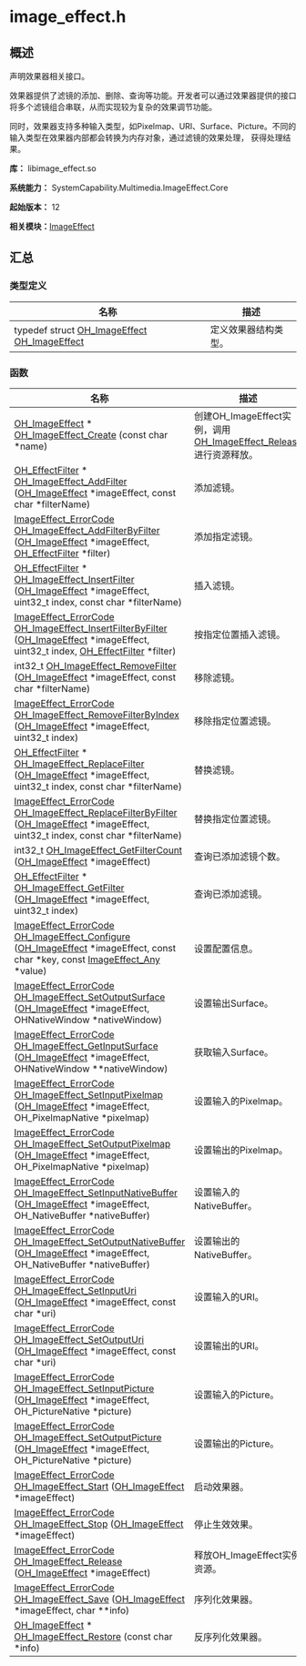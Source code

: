 # image_effect.h


## 概述

声明效果器相关接口。

效果器提供了滤镜的添加、删除、查询等功能。开发者可以通过效果器提供的接口将多个滤镜组合串联，从而实现较为复杂的效果调节功能。

同时，效果器支持多种输入类型，如Pixelmap、URI、Surface、Picture。不同的输入类型在效果器内部都会转换为内存对象，通过滤镜的效果处理， 获得处理结果。

**库：** libimage_effect.so

**系统能力：** SystemCapability.Multimedia.ImageEffect.Core

**起始版本：** 12

**相关模块：**[ImageEffect](_image_effect.md)


## 汇总


### 类型定义

| 名称 | 描述 | 
| -------- | -------- |
| typedef struct [OH_ImageEffect](_image_effect.md#oh_imageeffect) [OH_ImageEffect](_image_effect.md#oh_imageeffect) | 定义效果器结构类型。  | 


### 函数

| 名称 | 描述 | 
| -------- | -------- |
| [OH_ImageEffect](_image_effect.md#oh_imageeffect) \* [OH_ImageEffect_Create](_image_effect.md#oh_imageeffect_create) (const char \*name) | 创建OH_ImageEffect实例，调用[OH_ImageEffect_Release](_image_effect.md#oh_imageeffect_release)进行资源释放。  | 
| [OH_EffectFilter](_image_effect.md#oh_effectfilter) \* [OH_ImageEffect_AddFilter](_image_effect.md#oh_imageeffect_addfilter) ([OH_ImageEffect](_image_effect.md#oh_imageeffect) \*imageEffect, const char \*filterName) | 添加滤镜。  | 
| [ImageEffect_ErrorCode](_image_effect.md#imageeffect_errorcode) [OH_ImageEffect_AddFilterByFilter](_image_effect.md#oh_imageeffect_addfilterbyfilter) ([OH_ImageEffect](_image_effect.md#oh_imageeffect) \*imageEffect, [OH_EffectFilter](_image_effect.md#oh_effectfilter) \*filter) | 添加指定滤镜。  | 
| [OH_EffectFilter](_image_effect.md#oh_effectfilter) \* [OH_ImageEffect_InsertFilter](_image_effect.md#oh_imageeffect_insertfilter) ([OH_ImageEffect](_image_effect.md#oh_imageeffect) \*imageEffect, uint32_t index, const char \*filterName) | 插入滤镜。  | 
| [ImageEffect_ErrorCode](_image_effect.md#imageeffect_errorcode) [OH_ImageEffect_InsertFilterByFilter](_image_effect.md#oh_imageeffect_insertfilterbyfilter) ([OH_ImageEffect](_image_effect.md#oh_imageeffect) \*imageEffect, uint32_t index, [OH_EffectFilter](_image_effect.md#oh_effectfilter) \*filter) | 按指定位置插入滤镜。  | 
| int32_t [OH_ImageEffect_RemoveFilter](_image_effect.md#oh_imageeffect_removefilter) ([OH_ImageEffect](_image_effect.md#oh_imageeffect) \*imageEffect, const char \*filterName) | 移除滤镜。  | 
| [ImageEffect_ErrorCode](_image_effect.md#imageeffect_errorcode) [OH_ImageEffect_RemoveFilterByIndex](_image_effect.md#oh_imageeffect_removefilterbyindex) ([OH_ImageEffect](_image_effect.md#oh_imageeffect) \*imageEffect, uint32_t index) | 移除指定位置滤镜。  | 
| [OH_EffectFilter](_image_effect.md#oh_effectfilter) \* [OH_ImageEffect_ReplaceFilter](_image_effect.md#oh_imageeffect_replacefilter) ([OH_ImageEffect](_image_effect.md#oh_imageeffect) \*imageEffect, uint32_t index, const char \*filterName) | 替换滤镜。  | 
| [ImageEffect_ErrorCode](_image_effect.md#imageeffect_errorcode) [OH_ImageEffect_ReplaceFilterByFilter](_image_effect.md#oh_imageeffect_replacefilterbyfilter) ([OH_ImageEffect](_image_effect.md#oh_imageeffect) \*imageEffect, uint32_t index, const char \*filterName) | 替换指定位置滤镜。  | 
| int32_t [OH_ImageEffect_GetFilterCount](_image_effect.md#oh_imageeffect_getfiltercount) ([OH_ImageEffect](_image_effect.md#oh_imageeffect) \*imageEffect) | 查询已添加滤镜个数。  | 
| [OH_EffectFilter](_image_effect.md#oh_effectfilter) \* [OH_ImageEffect_GetFilter](_image_effect.md#oh_imageeffect_getfilter) ([OH_ImageEffect](_image_effect.md#oh_imageeffect) \*imageEffect, uint32_t index) | 查询已添加滤镜。  | 
| [ImageEffect_ErrorCode](_image_effect.md#imageeffect_errorcode) [OH_ImageEffect_Configure](_image_effect.md#oh_imageeffect_configure) ([OH_ImageEffect](_image_effect.md#oh_imageeffect) \*imageEffect, const char \*key, const [ImageEffect_Any](_image_effect___any.md) \*value) | 设置配置信息。  | 
| [ImageEffect_ErrorCode](_image_effect.md#imageeffect_errorcode) [OH_ImageEffect_SetOutputSurface](_image_effect.md#oh_imageeffect_setoutputsurface) ([OH_ImageEffect](_image_effect.md#oh_imageeffect) \*imageEffect, OHNativeWindow \*nativeWindow) | 设置输出Surface。  | 
| [ImageEffect_ErrorCode](_image_effect.md#imageeffect_errorcode) [OH_ImageEffect_GetInputSurface](_image_effect.md#oh_imageeffect_getinputsurface) ([OH_ImageEffect](_image_effect.md#oh_imageeffect) \*imageEffect, OHNativeWindow \*\*nativeWindow) | 获取输入Surface。  | 
| [ImageEffect_ErrorCode](_image_effect.md#imageeffect_errorcode) [OH_ImageEffect_SetInputPixelmap](_image_effect.md#oh_imageeffect_setinputpixelmap) ([OH_ImageEffect](_image_effect.md#oh_imageeffect) \*imageEffect, OH_PixelmapNative \*pixelmap) | 设置输入的Pixelmap。  | 
| [ImageEffect_ErrorCode](_image_effect.md#imageeffect_errorcode) [OH_ImageEffect_SetOutputPixelmap](_image_effect.md#oh_imageeffect_setoutputpixelmap) ([OH_ImageEffect](_image_effect.md#oh_imageeffect) \*imageEffect, OH_PixelmapNative \*pixelmap) | 设置输出的Pixelmap。  | 
| [ImageEffect_ErrorCode](_image_effect.md#imageeffect_errorcode) [OH_ImageEffect_SetInputNativeBuffer](_image_effect.md#oh_imageeffect_setinputnativebuffer) ([OH_ImageEffect](_image_effect.md#oh_imageeffect) \*imageEffect, OH_NativeBuffer \*nativeBuffer) | 设置输入的NativeBuffer。  | 
| [ImageEffect_ErrorCode](_image_effect.md#imageeffect_errorcode) [OH_ImageEffect_SetOutputNativeBuffer](_image_effect.md#oh_imageeffect_setoutputnativebuffer) ([OH_ImageEffect](_image_effect.md#oh_imageeffect) \*imageEffect, OH_NativeBuffer \*nativeBuffer) | 设置输出的NativeBuffer。  | 
| [ImageEffect_ErrorCode](_image_effect.md#imageeffect_errorcode) [OH_ImageEffect_SetInputUri](_image_effect.md#oh_imageeffect_setinputuri) ([OH_ImageEffect](_image_effect.md#oh_imageeffect) \*imageEffect, const char \*uri) | 设置输入的URI。  | 
| [ImageEffect_ErrorCode](_image_effect.md#imageeffect_errorcode) [OH_ImageEffect_SetOutputUri](_image_effect.md#oh_imageeffect_setoutputuri) ([OH_ImageEffect](_image_effect.md#oh_imageeffect) \*imageEffect, const char \*uri) | 设置输出的URI。  | 
| [ImageEffect_ErrorCode](_image_effect.md#imageeffect_errorcode) [OH_ImageEffect_SetInputPicture](_image_effect.md#oh_imageeffect_setinputpicture) ([OH_ImageEffect](_image_effect.md#oh_imageeffect) \*imageEffect, OH_PictureNative \*picture) | 设置输入的Picture。  | 
| [ImageEffect_ErrorCode](_image_effect.md#imageeffect_errorcode) [OH_ImageEffect_SetOutputPicture](_image_effect.md#oh_imageeffect_setoutputpicture) ([OH_ImageEffect](_image_effect.md#oh_imageeffect) \*imageEffect, OH_PictureNative \*picture) | 设置输出的Picture。  | 
| [ImageEffect_ErrorCode](_image_effect.md#imageeffect_errorcode) [OH_ImageEffect_Start](_image_effect.md#oh_imageeffect_start) ([OH_ImageEffect](_image_effect.md#oh_imageeffect) \*imageEffect) | 启动效果器。  | 
| [ImageEffect_ErrorCode](_image_effect.md#imageeffect_errorcode) [OH_ImageEffect_Stop](_image_effect.md#oh_imageeffect_stop) ([OH_ImageEffect](_image_effect.md#oh_imageeffect) \*imageEffect) | 停止生效效果。  | 
| [ImageEffect_ErrorCode](_image_effect.md#imageeffect_errorcode) [OH_ImageEffect_Release](_image_effect.md#oh_imageeffect_release) ([OH_ImageEffect](_image_effect.md#oh_imageeffect) \*imageEffect) | 释放OH_ImageEffect实例资源。  | 
| [ImageEffect_ErrorCode](_image_effect.md#imageeffect_errorcode) [OH_ImageEffect_Save](_image_effect.md#oh_imageeffect_save) ([OH_ImageEffect](_image_effect.md#oh_imageeffect) \*imageEffect, char \*\*info) | 序列化效果器。  | 
| [OH_ImageEffect](_image_effect.md#oh_imageeffect) \* [OH_ImageEffect_Restore](_image_effect.md#oh_imageeffect_restore) (const char \*info) | 反序列化效果器。  | 
